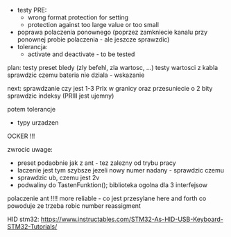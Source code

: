 - testy PRE:
	- wrong format protection for setting
	- protection against too large value or too small
- poprawa polaczenia ponownego (poprzez zamkniecie kanalu przy ponownej probie polaczenia - ale jeszcze sprawzdic)
- tolerancja: 
	- activate and deactivate - to be tested


plan:
testy preset 
bledy (zly befehl, zla wartosc, ...)
testy wartosci z kabla
sprawdzic czemu bateria nie dziala - wskazanie

next:
sprawdzanie czy jest 1-3 PrIx w granicy
oraz przesuniecie o 2 bity
sprawdzic indeksy (PRIII jest ujemny)

potem tolerancje
- typy urzadzen

OCKER !!!


zwrocic uwage:
- preset podaobnie jak z ant - tez zalezny od trybu pracy
- laczenie jest tym szybsze jezeli nowy numer nadany - sprawdzic czemu
- sprawdzic ub, czemu jest 2v
- podwaliny do TastenFunktion(); biblioteka ogolna dla 3 interfejsow


polaczenie ant !!!! more reliable - co jest przesylane here and forth co powoduje ze trzeba robic number reassigment

HID stm32:
https://www.instructables.com/STM32-As-HID-USB-Keyboard-STM32-Tutorials/
